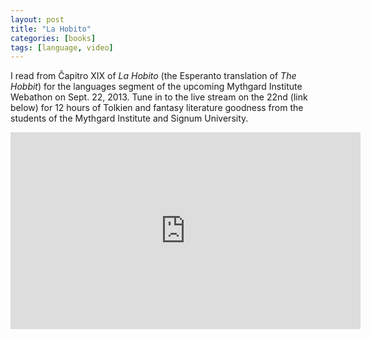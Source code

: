 ```yaml
---
layout: post
title: "La Hobito"
categories: [books]
tags: [language, video]
---
```

I read from Ĉapitro XIX of _La Hobito_ (the Esperanto translation of _The Hobbit_) for the languages segment of the upcoming Mythgard Institute Webathon on Sept. 22, 2013. Tune in to the live stream on the 22nd (link below) for 12 hours of Tolkien and fantasy literature goodness from the students of the Mythgard Institute and Signum University.

<iframe width="560" height="315" src="https://www.youtube.com/embed/DCHX0fx9ogY" frameborder="0" allow="accelerometer; autoplay; encrypted-media; gyroscope; picture-in-picture" allowfullscreen></iframe>
